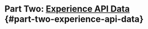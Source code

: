 # Part Two: [Experience API Data](https://github.com/adlnet/xAPI-Spec/blob/1.0.3/xAPI-Data.md#parttwo) {#part-two-experience-api-data}